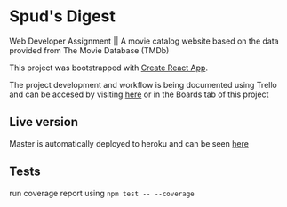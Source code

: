 # Spud's Digest

Web Developer Assignment ||
A movie catalog website based on the data provided from The Movie Database (TMDb)

This project was bootstrapped with [Create React App](https://github.com/facebookincubator/create-react-app).

The project development and workflow is being documented using Trello and can be accesed by visiting [here](https://trello.com/invite/b/QqjKqH3J/f03c43e6b2889eafb36b7e6d694c2b13/spuds-digest) or in the Boards tab of this project

## Live version

Master is automatically deployed to heroku and can be seen [here](https://spuds-digest.herokuapp.com)

## Tests

run coverage report using `npm test -- --coverage`
